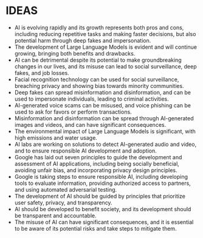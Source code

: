 # IDEAS
* AI is evolving rapidly and its growth represents both pros and cons, including reducing repetitive tasks and making faster decisions, but also potential harm through deep fakes and impersonation.
* The development of Large Language Models is evident and will continue growing, bringing both benefits and drawbacks.
* AI can be detrimental despite its potential to make groundbreaking changes in our lives, and its misuse can lead to social surveillance, deep fakes, and job losses.
* Facial recognition technology can be used for social surveillance, breaching privacy and showing bias towards minority communities.
* Deep fakes can spread misinformation and disinformation, and can be used to impersonate individuals, leading to criminal activities.
* AI-generated voice scams can be misused, and voice phishing can be used to ask for favors or perform transactions.
* Misinformation and disinformation can be spread through AI-generated images and videos, and can have significant consequences.
* The environmental impact of Large Language Models is significant, with high emissions and water usage.
* AI labs are working on solutions to detect AI-generated audio and video, and to ensure responsible AI development and adoption.
* Google has laid out seven principles to guide the development and assessment of AI applications, including being socially beneficial, avoiding unfair bias, and incorporating privacy design principles.
* Google is taking steps to ensure responsible AI, including developing tools to evaluate information, providing authorized access to partners, and using automated adversarial testing.
* The development of AI should be guided by principles that prioritize user safety, privacy, and transparency.
* AI should be developed to benefit society, and its development should be transparent and accountable.
* The misuse of AI can have significant consequences, and it is essential to be aware of its potential risks and take steps to mitigate them.
